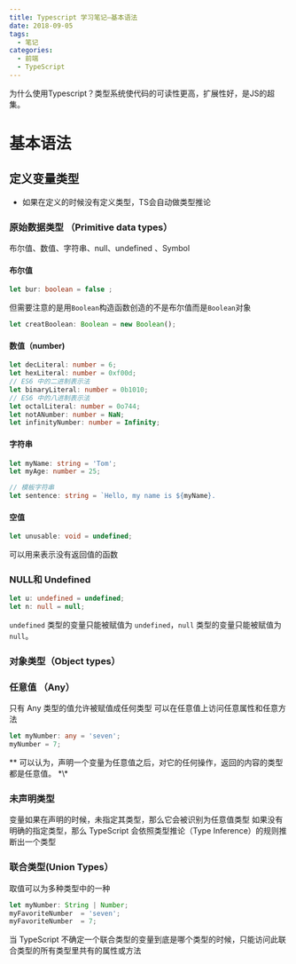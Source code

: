 ```yaml
---
title: Typescript 学习笔记—基本语法
date: 2018-09-05
tags:
  - 笔记
categories:
  - 前端
  - TypeScript
---
```


为什么使用Typescript？类型系统使代码的可读性更高，扩展性好，是JS的超集。

<!-- more -->

# 基本语法
## 定义变量类型
* 如果在定义的时候没有定义类型，TS会自动做类型推论
### 原始数据类型 （Primitive data types）
布尔值、数值、字符串、null、undefined 、Symbol

#### 布尔值
```ts
let bur: boolean = false ;
```
但需要注意的是用`Boolean`构造函数创造的不是布尔值而是`Boolean`对象
```ts
let creatBoolean: Boolean = new Boolean();
```

#### 数值（number)
```ts
let decLiteral: number = 6;
let hexLiteral: number = 0xf00d;
// ES6 中的二进制表示法
let binaryLiteral: number = 0b1010;
// ES6 中的八进制表示法
let octalLiteral: number = 0o744;
let notANumber: number = NaN;
let infinityNumber: number = Infinity;
```

#### 字符串
```ts
let myName: string = 'Tom';
let myAge: number = 25;

// 模板字符串
let sentence: string = `Hello, my name is ${myName}.
```

#### 空值
```ts
let unusable: void = undefined;
```
可以用来表示没有返回值的函数

### NULL和 Undefined
```ts
let u: undefined = undefined;
let n: null = null;
```
`undefined` 类型的变量只能被赋值为 `undefined`，`null` 类型的变量只能被赋值为 `null`。
### 对象类型（Object types）

### 任意值 （Any）
只有 Any 类型的值允许被赋值成任何类型
可以在任意值上访问任意属性和任意方法
```ts
let myNumber: any = 'seven';
myNumber = 7;
```
\*\* 可以认为，声明一个变量为任意值之后，对它的任何操作，返回的内容的类型都是任意值。 \*\\\*

### 未声明类型
变量如果在声明的时候，未指定其类型，那么它会被识别为任意值类型
如果没有明确的指定类型，那么 TypeScript 会依照类型推论（Type Inference）的规则推断出一个类型

### 联合类型(Union Types）
取值可以为多种类型中的一种
```ts
let myNumber: String | Number;
myFavoriteNumber  = 'seven';
myFavoriteNumber  = 7;
```
当 TypeScript 不确定一个联合类型的变量到底是哪个类型的时候，只能访问此联合类型的所有类型里共有的属性或方法